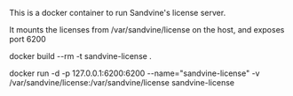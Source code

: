 This is a docker container to run Sandvine's license server.

It mounts the licenses from /var/sandvine/license on the host,
and exposes port 6200

docker build --rm -t sandvine-license  .

docker run -d -p 127.0.0.1:6200:6200 --name="sandvine-license" -v /var/sandvine/license:/var/sandvine/license sandvine-license
